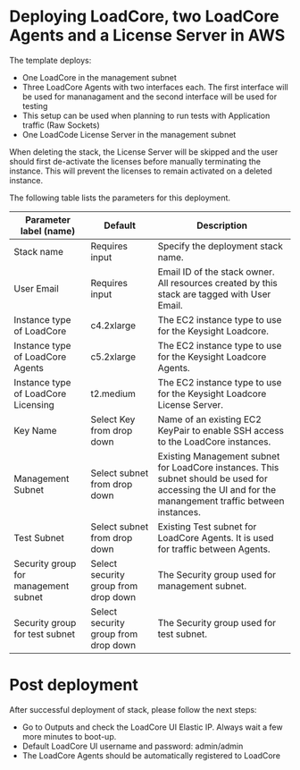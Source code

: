 # Deploying LoadCore, two LoadCore Agents and a License Server in AWS

The template deploys:
- One LoadCore in the management subnet
- Three LoadCore Agents with two interfaces each. The first interface will be used for mananagament and the second interface will be used for testing
- This setup can be used when planning to run tests with Application traffic (Raw Sockets)
- One LoadCode License Server in the management subnet

When deleting the stack, the License Server will be skipped and the user should first de-activate the licenses before manually terminating the instance. This will prevent the licenses to remain activated on a deleted instance.

The following table lists the parameters for this deployment.

| **Parameter label (name)**                   | **Default**            | **Description**  |
| ----------------------- | ----------------- | ----- |
| Stack name            | Requires input   | Specify the deployment stack name. |
| User Email      | Requires input       | Email ID of the stack owner. All resources created by this stack are tagged with User Email. |
| Instance type of LoadCore | c4.2xlarge | The EC2 instance type to use for the Keysight Loadcore. |
| Instance type of LoadCore Agents | c5.2xlarge | The EC2 instance type to use for the Keysight Loadcore Agents. |
| Instance type of LoadCore Licensing | t2.medium | The EC2 instance type to use for the Keysight Loadcore License Server. |
| Key Name                   | Select Key from drop down            | Name of an existing EC2 KeyPair to enable SSH access to the LoadCore instances.  |
| Management Subnet | Select subnet from drop down | Existing Management subnet for LoadCore instances. This subnet should be used for accessing the UI and for the manangement traffic between instances. |
| Test Subnet | Select subnet from drop down | Existing Test subnet for LoadCore Agents. It is used for traffic between Agents.  |
| Security group for management subnet | Select security group from drop down | The Security group used for management subnet. |
| Security group for test subnet | Select security group from drop down | The Security group used for test subnet. |


# Post deployment
After successful deployment of stack, please follow the next steps:
- Go to Outputs and check the LoadCore UI Elastic IP. Always wait a few more minutes to boot-up.
- Default LoadCore UI username and password: admin/admin
- The LoadCore Agents should be automatically registered to LoadCore